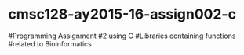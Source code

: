 # cmsc128-ay2015-16-assign002-c
#Programming Assignment #2 using C
#Libraries containing functions
#related to Bioinformatics